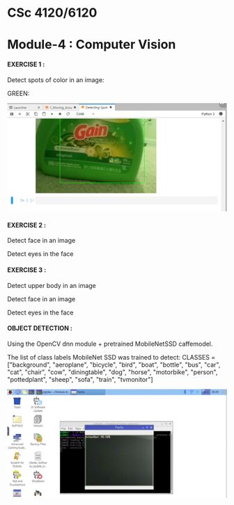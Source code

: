 # CSc 4120/6120

 # Module-4 : Computer Vision
 
 #### EXERCISE 1 : 
 Detect spots of color in an image:
 
 GREEN:
 
 ![](Exercise%201/green-color.png)
 
 #### EXERCISE 2 : 
  Detect face in an image
  
   Detect eyes in the face 
 
 #### EXERCISE 3 : 
  Detect upper body in an image
  
  Detect face in an image
    
  Detect eyes in the face 

 #### OBJECT DETECTION : 
 
 Using the OpenCV dnn module + pretrained MobileNetSSD caffemodel.
 
 The list of class labels MobileNet SSD was trained to detect:
 CLASSES = ["background", "aeroplane", "bicycle", "bird", "boat",
	"bottle", "bus", "car", "cat", "chair", "cow", "diningtable",
	"dog", "horse", "motorbike", "person", "pottedplant", "sheep",
	"sofa", "train", "tvmonitor"]
 
 ![](Object%20Detection/OD.gif)
